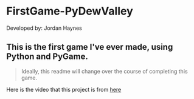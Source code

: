 # FirstGame-PyDewValley
Developed by: Jordan Haynes
## This is the first game I've ever made, using Python and PyGame.

 > Ideally, this readme will change over the course of completing this game.
 
 Here is the video that this project is from [here]([https://pages.github.com/](https://youtu.be/R9apl6B_ZgI?si=wlM0DCXSS5YhXY2b))
